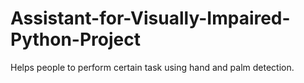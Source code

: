 # Assistant-for-Visually-Impaired-Python-Project
Helps people to perform certain task using hand and palm detection.
